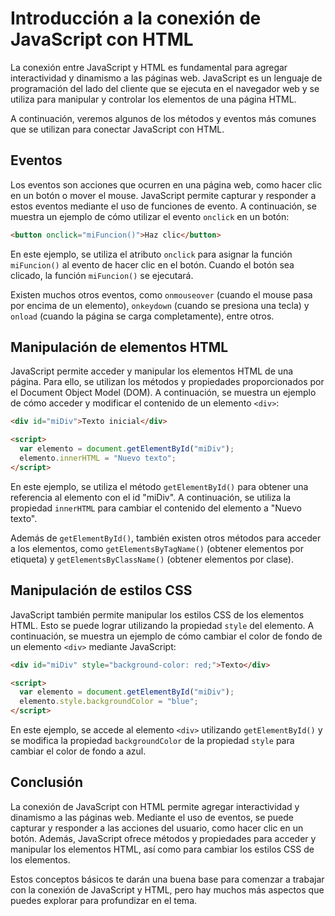 # Introducción a la conexión de JavaScript con HTML

La conexión entre JavaScript y HTML es fundamental para agregar interactividad y dinamismo a las páginas web. JavaScript es un lenguaje de programación del lado del cliente que se ejecuta en el navegador web y se utiliza para manipular y controlar los elementos de una página HTML. 

A continuación, veremos algunos de los métodos y eventos más comunes que se utilizan para conectar JavaScript con HTML.

## Eventos

Los eventos son acciones que ocurren en una página web, como hacer clic en un botón o mover el mouse. JavaScript permite capturar y responder a estos eventos mediante el uso de funciones de evento. A continuación, se muestra un ejemplo de cómo utilizar el evento `onclick` en un botón:

```html
<button onclick="miFuncion()">Haz clic</button>
```

En este ejemplo, se utiliza el atributo `onclick` para asignar la función `miFuncion()` al evento de hacer clic en el botón. Cuando el botón sea clicado, la función `miFuncion()` se ejecutará.

Existen muchos otros eventos, como `onmouseover` (cuando el mouse pasa por encima de un elemento), `onkeydown` (cuando se presiona una tecla) y `onload` (cuando la página se carga completamente), entre otros.

## Manipulación de elementos HTML

JavaScript permite acceder y manipular los elementos HTML de una página. Para ello, se utilizan los métodos y propiedades proporcionados por el Document Object Model (DOM). A continuación, se muestra un ejemplo de cómo acceder y modificar el contenido de un elemento `<div>`:

```html
<div id="miDiv">Texto inicial</div>

<script>
  var elemento = document.getElementById("miDiv");
  elemento.innerHTML = "Nuevo texto";
</script>
```

En este ejemplo, se utiliza el método `getElementById()` para obtener una referencia al elemento con el id "miDiv". A continuación, se utiliza la propiedad `innerHTML` para cambiar el contenido del elemento a "Nuevo texto".

Además de `getElementById()`, también existen otros métodos para acceder a los elementos, como `getElementsByTagName()` (obtener elementos por etiqueta) y `getElementsByClassName()` (obtener elementos por clase).

## Manipulación de estilos CSS

JavaScript también permite manipular los estilos CSS de los elementos HTML. Esto se puede lograr utilizando la propiedad `style` del elemento. A continuación, se muestra un ejemplo de cómo cambiar el color de fondo de un elemento `<div>` mediante JavaScript:

```html
<div id="miDiv" style="background-color: red;">Texto</div>

<script>
  var elemento = document.getElementById("miDiv");
  elemento.style.backgroundColor = "blue";
</script>
```

En este ejemplo, se accede al elemento `<div>` utilizando `getElementById()` y se modifica la propiedad `backgroundColor` de la propiedad `style` para cambiar el color de fondo a azul.

## Conclusión

La conexión de JavaScript con HTML permite agregar interactividad y dinamismo a las páginas web. Mediante el uso de eventos, se puede capturar y responder a las acciones del usuario, como hacer clic en un botón. Además, JavaScript ofrece métodos y propiedades para acceder y manipular los elementos HTML, así como para cambiar los estilos CSS de los elementos.

Estos conceptos básicos te darán una buena base para comenzar a trabajar con la conexión de JavaScript y HTML, pero hay muchos más aspectos que puedes explorar para profundizar en el tema.